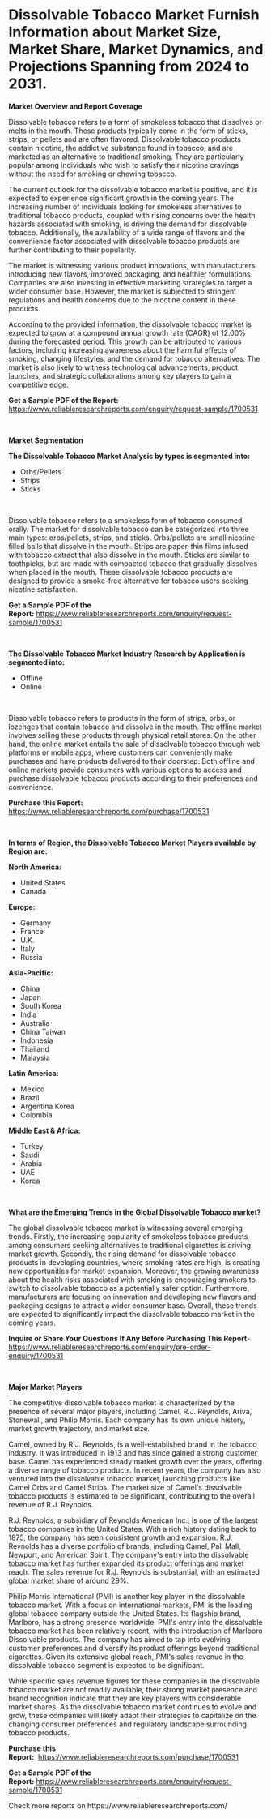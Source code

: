 <p><h1>Dissolvable Tobacco Market Furnish Information about Market Size, Market Share, Market Dynamics, and Projections Spanning from 2024 to 2031.</h1></p><p><strong>Market Overview and Report Coverage</strong></p>
<p><p>Dissolvable tobacco refers to a form of smokeless tobacco that dissolves or melts in the mouth. These products typically come in the form of sticks, strips, or pellets and are often flavored. Dissolvable tobacco products contain nicotine, the addictive substance found in tobacco, and are marketed as an alternative to traditional smoking. They are particularly popular among individuals who wish to satisfy their nicotine cravings without the need for smoking or chewing tobacco.</p><p>The current outlook for the dissolvable tobacco market is positive, and it is expected to experience significant growth in the coming years. The increasing number of individuals looking for smokeless alternatives to traditional tobacco products, coupled with rising concerns over the health hazards associated with smoking, is driving the demand for dissolvable tobacco. Additionally, the availability of a wide range of flavors and the convenience factor associated with dissolvable tobacco products are further contributing to their popularity.</p><p>The market is witnessing various product innovations, with manufacturers introducing new flavors, improved packaging, and healthier formulations. Companies are also investing in effective marketing strategies to target a wider consumer base. However, the market is subjected to stringent regulations and health concerns due to the nicotine content in these products.</p><p>According to the provided information, the dissolvable tobacco market is expected to grow at a compound annual growth rate (CAGR) of 12.00% during the forecasted period. This growth can be attributed to various factors, including increasing awareness about the harmful effects of smoking, changing lifestyles, and the demand for tobacco alternatives. The market is also likely to witness technological advancements, product launches, and strategic collaborations among key players to gain a competitive edge.</p></p>
<p><strong>Get a Sample PDF of the Report:</strong> <a href="https://www.reliableresearchreports.com/enquiry/request-sample/1700531">https://www.reliableresearchreports.com/enquiry/request-sample/1700531</a></p>
<p>&nbsp;</p>
<p><strong>Market Segmentation</strong></p>
<p><strong>The Dissolvable Tobacco Market Analysis by types is segmented into:</strong></p>
<p><ul><li>Orbs/Pellets</li><li>Strips</li><li>Sticks</li></ul></p>
<p>&nbsp;</p>
<p><p>Dissolvable tobacco refers to a smokeless form of tobacco consumed orally. The market for dissolvable tobacco can be categorized into three main types: orbs/pellets, strips, and sticks. Orbs/pellets are small nicotine-filled balls that dissolve in the mouth. Strips are paper-thin films infused with tobacco extract that also dissolve in the mouth. Sticks are similar to toothpicks, but are made with compacted tobacco that gradually dissolves when placed in the mouth. These dissolvable tobacco products are designed to provide a smoke-free alternative for tobacco users seeking nicotine satisfaction.</p></p>
<p><strong>Get a Sample PDF of the Report:</strong>&nbsp;<a href="https://www.reliableresearchreports.com/enquiry/request-sample/1700531">https://www.reliableresearchreports.com/enquiry/request-sample/1700531</a></p>
<p>&nbsp;</p>
<p><strong>The Dissolvable Tobacco Market Industry Research by Application is segmented into:</strong></p>
<p><ul><li>Offline</li><li>Online</li></ul></p>
<p>&nbsp;</p>
<p><p>Dissolvable tobacco refers to products in the form of strips, orbs, or lozenges that contain tobacco and dissolve in the mouth. The offline market involves selling these products through physical retail stores. On the other hand, the online market entails the sale of dissolvable tobacco through web platforms or mobile apps, where customers can conveniently make purchases and have products delivered to their doorstep. Both offline and online markets provide consumers with various options to access and purchase dissolvable tobacco products according to their preferences and convenience.</p></p>
<p><strong>Purchase this Report:</strong>&nbsp; <a href="https://www.reliableresearchreports.com/purchase/1700531">https://www.reliableresearchreports.com/purchase/1700531</a></p>
<p>&nbsp;</p>
<p><strong>In terms of Region, the Dissolvable Tobacco Market Players available by Region are:</strong></p>
<p>
    <p> <strong> North America: </strong>
        <ul>
            <li>United States</li>
            <li>Canada</li>
        </ul>
        </p> 
    <p> <strong> Europe: </strong>
        <ul>
            <li>Germany</li>
            <li>France</li>
            <li>U.K.</li>
            <li>Italy</li>
            <li>Russia</li>
        </ul>
        </p> 
    <p> <strong> Asia-Pacific: </strong>
        <ul>
            <li>China</li>
            <li>Japan</li>
            <li>South Korea</li>
            <li>India</li>
            <li>Australia</li>
            <li>China Taiwan</li>
            <li>Indonesia</li>
            <li>Thailand</li>
            <li>Malaysia</li>
        </ul>
        </p> 
    <p> <strong> Latin America: </strong>
        <ul>
            <li>Mexico</li>
            <li>Brazil</li>
            <li>Argentina Korea</li>
            <li>Colombia</li>
        </ul>
        </p> 
    <p> <strong> Middle East & Africa: </strong>
        <ul>
            <li>Turkey</li>
            <li>Saudi</li>
            <li>Arabia</li>
            <li>UAE</li>
            <li>Korea</li>
        </ul>
    </p>
    </p>
<p>&nbsp;</p>
<p><strong>What are the Emerging Trends in the Global Dissolvable Tobacco market?</strong></p>
<p><p>The global dissolvable tobacco market is witnessing several emerging trends. Firstly, the increasing popularity of smokeless tobacco products among consumers seeking alternatives to traditional cigarettes is driving market growth. Secondly, the rising demand for dissolvable tobacco products in developing countries, where smoking rates are high, is creating new opportunities for market expansion. Moreover, the growing awareness about the health risks associated with smoking is encouraging smokers to switch to dissolvable tobacco as a potentially safer option. Furthermore, manufacturers are focusing on innovation and developing new flavors and packaging designs to attract a wider consumer base. Overall, these trends are expected to significantly impact the dissolvable tobacco market in the coming years.</p></p>
<p><strong>Inquire or Share Your Questions If Any Before Purchasing This Report</strong>- <a href="https://www.reliableresearchreports.com/enquiry/pre-order-enquiry/1700531">https://www.reliableresearchreports.com/enquiry/pre-order-enquiry/1700531</a></p>
<p>&nbsp;</p>
<p><strong>Major Market Players</strong></p>
<p><p>The competitive dissolvable tobacco market is characterized by the presence of several major players, including Camel, R.J. Reynolds, Ariva, Stonewall, and Philip Morris. Each company has its own unique history, market growth trajectory, and market size.</p><p>Camel, owned by R.J. Reynolds, is a well-established brand in the tobacco industry. It was introduced in 1913 and has since gained a strong customer base. Camel has experienced steady market growth over the years, offering a diverse range of tobacco products. In recent years, the company has also ventured into the dissolvable tobacco market, launching products like Camel Orbs and Camel Strips. The market size of Camel's dissolvable tobacco products is estimated to be significant, contributing to the overall revenue of R.J. Reynolds.</p><p>R.J. Reynolds, a subsidiary of Reynolds American Inc., is one of the largest tobacco companies in the United States. With a rich history dating back to 1875, the company has seen consistent growth and expansion. R.J. Reynolds has a diverse portfolio of brands, including Camel, Pall Mall, Newport, and American Spirit. The company's entry into the dissolvable tobacco market has further expanded its product offerings and market reach. The sales revenue for R.J. Reynolds is substantial, with an estimated global market share of around 29%.</p><p>Philip Morris International (PMI) is another key player in the dissolvable tobacco market. With a focus on international markets, PMI is the leading global tobacco company outside the United States. Its flagship brand, Marlboro, has a strong presence worldwide. PMI's entry into the dissolvable tobacco market has been relatively recent, with the introduction of Marlboro Dissolvable products. The company has aimed to tap into evolving customer preferences and diversify its product offerings beyond traditional cigarettes. Given its extensive global reach, PMI's sales revenue in the dissolvable tobacco segment is expected to be significant.</p><p>While specific sales revenue figures for these companies in the dissolvable tobacco market are not readily available, their strong market presence and brand recognition indicate that they are key players with considerable market shares. As the dissolvable tobacco market continues to evolve and grow, these companies will likely adapt their strategies to capitalize on the changing consumer preferences and regulatory landscape surrounding tobacco products.</p></p>
<p><strong>Purchase this Report:</strong>&nbsp;&nbsp;<a href="https://www.reliableresearchreports.com/purchase/1700531">https://www.reliableresearchreports.com/purchase/1700531</a></p>
<p></p>
<p><strong>Get a Sample PDF of the Report:</strong>&nbsp;<a href="https://www.reliableresearchreports.com/enquiry/request-sample/1700531">https://www.reliableresearchreports.com/enquiry/request-sample/1700531</a></p>
<p>Check more reports on https://www.reliableresearchreports.com/</p>